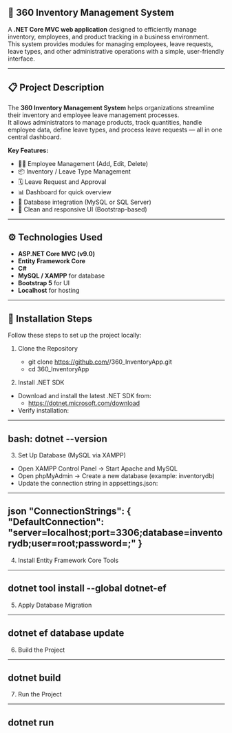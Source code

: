 ## 🏢 360 Inventory Management System

A **.NET Core MVC web application** designed to efficiently manage inventory, employees, and product tracking in a business environment.  
This system provides modules for managing employees, leave requests, leave types, and other administrative operations with a simple, user-friendly interface.

---

## 📋 Project Description

The **360 Inventory Management System** helps organizations streamline their inventory and employee leave management processes.  
It allows administrators to manage products, track quantities, handle employee data, define leave types, and process leave requests — all in one central dashboard.

**Key Features:**
- 👩‍💼 Employee Management (Add, Edit, Delete)
- 📦 Inventory / Leave Type Management
- 🗓️ Leave Request and Approval
- 📊 Dashboard for quick overview
- 💾 Database integration (MySQL or SQL Server)
- 🎨 Clean and responsive UI (Bootstrap-based)

---

## ⚙️ Technologies Used

- **ASP.NET Core MVC (v9.0)**  
- **Entity Framework Core**  
- **C#**  
- **MySQL / XAMPP** for database  
- **Bootstrap 5** for UI  
- **Localhost** for hosting  

---

## 🚀 Installation Steps

Follow these steps to set up the project locally:

1. Clone the Repository
   - git clone https://github.com/<your-username>/360_InventoryApp.git
   - cd 360_InventoryApp

2. Install .NET SDK
- Download and install the latest .NET SDK from:
   - https://dotnet.microsoft.com/download   
- Verify installation:
---
bash:
dotnet --version
---

3. Set Up Database (MySQL via XAMPP)
- Open XAMPP Control Panel → Start Apache and MySQL
- Open phpMyAdmin → Create a new database (example: inventorydb)
- Update the connection string in appsettings.json:
---
json
"ConnectionStrings": {
  "DefaultConnection": "server=localhost;port=3306;database=inventorydb;user=root;password=;"
}
---

4. Install Entity Framework Core Tools
---
   dotnet tool install --global dotnet-ef
---

5. Apply Database Migration
---
   dotnet ef database update
---

6. Build the Project
---
   dotnet build
---

7. Run the Project
---
   dotnet run
---
